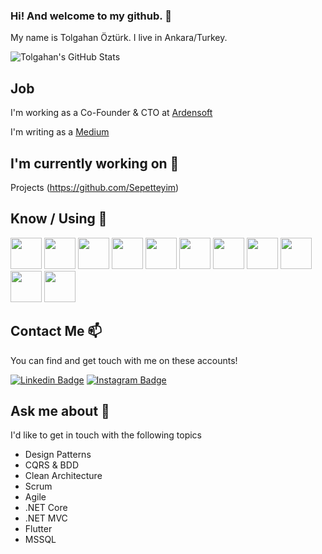 ### Hi! And welcome to my github. 👋


My name is Tolgahan Öztürk. I live in Ankara/Turkey.

![Tolgahan's GitHub Stats](https://github-readme-stats.vercel.app/api?username=slayerprogrammer&show_icons=true)

## Job

I'm working as a Co-Founder & CTO at [Ardensoft](https://www.sepetteyim.com)

I'm writing as a [Medium](https://tolgahanozturk.medium.com/)

## I'm currently working on 🔭

Projects (https://github.com/Sepetteyim)

## Know / Using 🧠

<code><a href="https://www.microsoft.com/" target="_blank"><img height="50" src="https://www.vectorlogo.zone/logos/dotnet/dotnet-ar21.svg"></a></code>
<code><a href="https://www.microsoft.com" target="_blank"><img height="50" src="https://lh3.googleusercontent.com/proxy/4QSPFamGCGAw465VmOHgl46zZLn_3zrbR1gb-22u-kMFrDPZPdY5wXzrXjHz1bqN4QVKigqnQl8Ud0RD"></a></code>
<code><a href="https://angular.io/" target="_blank"><img height="50" src="https://www.vectorlogo.zone/logos/angular/angular-ar21.svg"></a></code>
<code><a href="https://tr.reactjs.org/" target="_blank"><img height="50" src="https://www.vectorlogo.zone/logos/reactjs/reactjs-ar21.svg"></a></code>
<code><a href="https://www.w3schools.com/html/" target="_blank"><img height="50" src="https://www.vectorlogo.zone/logos/w3_html5/w3_html5-ar21.svg"></a></code>
<code><a href="https://www.javascript.com/" target="_blank"><img height="50" src="https://www.vectorlogo.zone/logos/javascript/javascript-horizontal.svg"></a></code>
<code><a href="https://flutter.dev/" target="_blank"><img height="50" src="https://www.vectorlogo.zone/logos/flutterio/flutterio-ar21.svg"></a></code>
<code><a href="https://microservices.io/" target="_blank"><img height="50" src="https://comunytek.com/wp-content/uploads/2017/03/Microservices.png"></a></code>
<code><a href="https://www.elastic.co" target="_blank"><img height="50" src="https://www.vectorlogo.zone/logos/elastic/elastic-ar21.svg"></a></code>
<code><a href="https://www.gitlab.com" target="_blank"><img height="50" src="https://www.vectorlogo.zone/logos/gitlab/gitlab-ar21.svg"></a></code>
<code><a href="https://code.visualstudio.com" target="_blank"><img height="50" src="https://www.vectorlogo.zone/logos/visualstudio_code/visualstudio_code-ar21.svg"></a></code>



## Contact Me 📫

You can find and get touch with me on these accounts!

[![Linkedin Badge](https://img.shields.io/badge/tolgahanozturk-follow%20on%20linkedin-blue?style=for-the-badge&logo=linkedin)](https://www.linkedin.com/in/tolgahanozturk/)
[![Instagram Badge](https://img.shields.io/badge/tolgahanozturk-follow%20on%20instagram-blue?style=for-the-badge&logo=instagram)](https://instagram.com/tolgahannnozturkkk/)

## Ask me about 💬

I'd like to get in touch with the following topics

  - Design Patterns
  - CQRS & BDD
  - Clean Architecture
  - Scrum
  - Agile
  - .NET Core
  - .NET MVC
  - Flutter
  - MSSQL
